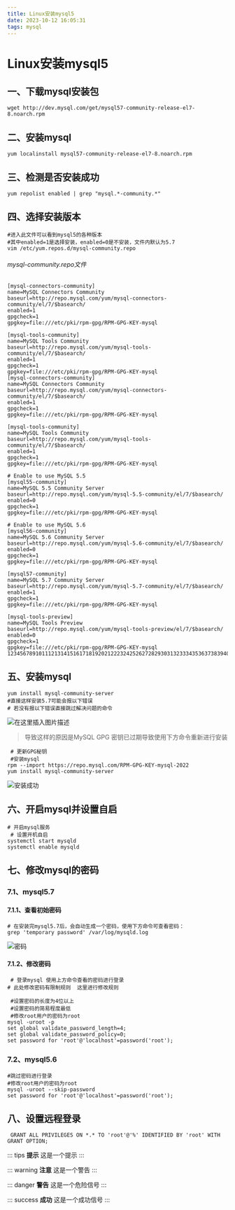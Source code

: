 ```yaml
---
title: Linux安装mysql5
date: 2023-10-12 16:05:31
tags: mysql
---
```

#  Linux安装mysql5

## 一、下载mysql安装包

```shell
wget http://dev.mysql.com/get/mysql57-community-release-el7-8.noarch.rpm
```

## 二、安装mysql

```shell
yum localinstall mysql57-community-release-el7-8.noarch.rpm 
```

## 三、检测是否安装成功

```shell
yum repolist enabled | grep "mysql.*-community.*"
```

## 四、选择安装版本

```shell
#进入此文件可以看到mysql5的各种版本
#其中enabled=1是选择安装，enabled=0是不安装，文件内默认为5.7
vim /etc/yum.repos.d/mysql-community.repo    
```

###### mysql-community.repo文件

```shell
[mysql-connectors-community]
name=MySQL Connectors Community
baseurl=http://repo.mysql.com/yum/mysql-connectors-community/el/7/$basearch/
enabled=1
gpgcheck=1
gpgkey=file:///etc/pki/rpm-gpg/RPM-GPG-KEY-mysql

[mysql-tools-community]
name=MySQL Tools Community
baseurl=http://repo.mysql.com/yum/mysql-tools-community/el/7/$basearch/
enabled=1
gpgcheck=1
gpgkey=file:///etc/pki/rpm-gpg/RPM-GPG-KEY-mysql
[mysql-connectors-community]
name=MySQL Connectors Community
baseurl=http://repo.mysql.com/yum/mysql-connectors-community/el/7/$basearch/
enabled=1
gpgcheck=1
gpgkey=file:///etc/pki/rpm-gpg/RPM-GPG-KEY-mysql

[mysql-tools-community]
name=MySQL Tools Community
baseurl=http://repo.mysql.com/yum/mysql-tools-community/el/7/$basearch/
enabled=1
gpgcheck=1
gpgkey=file:///etc/pki/rpm-gpg/RPM-GPG-KEY-mysql

# Enable to use MySQL 5.5
[mysql55-community]
name=MySQL 5.5 Community Server
baseurl=http://repo.mysql.com/yum/mysql-5.5-community/el/7/$basearch/
enabled=0
gpgcheck=1
gpgkey=file:///etc/pki/rpm-gpg/RPM-GPG-KEY-mysql

# Enable to use MySQL 5.6
[mysql56-community]
name=MySQL 5.6 Community Server
baseurl=http://repo.mysql.com/yum/mysql-5.6-community/el/7/$basearch/
enabled=0
gpgcheck=1
gpgkey=file:///etc/pki/rpm-gpg/RPM-GPG-KEY-mysql

[mysql57-community]
name=MySQL 5.7 Community Server
baseurl=http://repo.mysql.com/yum/mysql-5.7-community/el/7/$basearch/
enabled=1
gpgcheck=1
gpgkey=file:///etc/pki/rpm-gpg/RPM-GPG-KEY-mysql

[mysql-tools-preview]
name=MySQL Tools Preview
baseurl=http://repo.mysql.com/yum/mysql-tools-preview/el/7/$basearch/
enabled=0
gpgcheck=1
gpgkey=file:///etc/pki/rpm-gpg/RPM-GPG-KEY-mysql
1234567891011121314151617181920212223242526272829303132333435363738394041424344454647484950515253545556
```

## 五、安装mysql

```shell
yum install mysql-community-server 
#直接这样安装5.7可能会报以下错误
# 若没有报以下错误直接跳过解决问题的命令
```

![在这里插入图片描述](https://img-blog.csdnimg.cn/0450ba8fe8864a61b20e772f87d9889c.png)

> 导致这样的原因是MySQL GPG 密钥已过期导致使用下方命令重新进行安装

```shell
 # 更新GPG秘钥
 #安装mysql
rpm --import https://repo.mysql.com/RPM-GPG-KEY-mysql-2022 
yum install mysql-community-server  
```

![安装成功](https://img-blog.csdnimg.cn/0408a3070fb84f1caa0194596de8d40b.png)

## 六、开启mysql并设置自启

```shell
# 开启mysql服务
 # 设置开机自启
systemctl start mysqld    
systemctl enable mysqld  
```

## 七、修改mysql的密码

### 7.1、mysql5.7

#### 7.1.1、查看初始密码

```shell
# 在安装完mysql5.7后，会自动生成一个密码，使用下方命令可查看密码：
grep 'temporary password' /var/log/mysqld.log   
```

![密码](https://img-blog.csdnimg.cn/23894edc47e74fb6940c68d1b6a5444e.png)

#### 7.1.2、修改密码

```shell
 # 登录mysql 使用上方命令查看的密码进行登录
# 此处修改密码有限制规则  这里进行修改规则

 #设置密码的长度为4位以上
 #设置密码的简易程度最低
 #修改root用户的密码为root
mysql -uroot -p 
set global validate_password_length=4;  
set global validate_password_policy=0;    
set password for 'root'@'localhost'=password('root');   
```

### 7.2、mysql5.6

```shell
#跳过密码进行登录
#修改root用户的密码为root 
mysql -uroot --skip-password 
set password for 'root'@'localhost'=password('root');  
```

## 八、设置远程登录

```shell
 GRANT ALL PRIVILEGES ON *.* TO 'root'@'%' IDENTIFIED BY 'root' WITH GRANT OPTION;
```

::: tips
**提示**
这是一个提示
:::

::: warning
**注意**
这是一个警告
:::

::: danger
**警告**
这是一个危险信号
:::

::: success
**成功**
这是一个成功信号
:::


